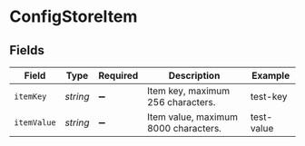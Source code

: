 # ConfigStoreItem


## Fields

| Field                                | Type                                 | Required                             | Description                          | Example                              |
| ------------------------------------ | ------------------------------------ | ------------------------------------ | ------------------------------------ | ------------------------------------ |
| `itemKey`                            | *string*                             | :heavy_minus_sign:                   | Item key, maximum 256 characters.    | test-key                             |
| `itemValue`                          | *string*                             | :heavy_minus_sign:                   | Item value, maximum 8000 characters. | test-value                           |